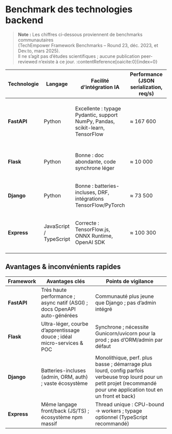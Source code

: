 # Benchmark des technologies backend

> **Note :** Les chiffres ci-dessous proviennent de benchmarks communautaires  
> (TechEmpower Framework Benchmarks – Round 23, déc. 2023, et Dev.to, mars 2025).  
> Il ne s’agit pas d’études scientifiques ; aucune publication peer-reviewed n’existe à ce jour. :contentReference[oaicite:0]{index=0}  

| Technologie | Langage | Facilité d’intégration IA | Performance (JSON serialization, req/s) | Scalabilité | Source benchmark |
|-------------|---------|---------------------------|-----------------------------------------|-------------|------------------|
| **FastAPI** | Python | Excellente : typage Pydantic, support NumPy, Pandas, scikit-learn, TensorFlow | ≈ 167 600 | Élevée (ASGI, Uvicorn workers, scale horizontal K8s) | [TechEmpower R23](https://medium.com/%40hasindusithmin64/fastapi-outperforms-other-frameworks-in-techempower-benchmarks-16d222b43c0f) |
| **Flask** | Python | Bonne : doc abondante, code synchrone léger | ≈ 10 000 | Moyenne (WSGI + Gunicorn multi-workers) | [Dev.to (03/2025)](https://dev.to/snappytuts/python-api-frameworks-ranked-by-speed-3lp7) |
| **Django** | Python | Bonne : batteries-incluses, DRF, intégrations TensorFlow/PyTorch | ≈ 73 500 | Élevée (Gunicorn + K8s, serverless possible) | [TechEmpower R23](https://medium.com/%40hasindusithmin64/fastapi-outperforms-other-frameworks-in-techempower-benchmarks-16d222b43c0f) |
| **Express** | JavaScript / TypeScript | Correcte : TensorFlow.js, ONNX Runtime, OpenAI SDK | ≈ 100 300 | Élevée (event-loop non-bloquant, clustering PM2) | [TechEmpower R23](https://medium.com/%40hasindusithmin64/fastapi-outperforms-other-frameworks-in-techempower-benchmarks-16d222b43c0f) |

## Avantages & inconvénients rapides

| Framework | Avantages clés | Points de vigilance |
|-----------|----------------|---------------------|
| **FastAPI** | Très haute performance ; async natif (ASGI) ; docs OpenAPI auto-générées | Communauté plus jeune que Django ; pas d’admin intégré |
| **Flask** | Ultra-léger, courbe d’apprentissage douce ; idéal micro-services & POC | Synchrone ; nécessite Gunicorn/uvicorn pour la prod ; pas d’ORM/admin par défaut |
| **Django** | Batteries-incluses (admin, ORM, auth) ; vaste écosystème | Monolithique, perf. plus basse ; démarrage plus lourd, config parfois verbeuse trop lourd pour un petit projet (recommandé pour une application tout en un front et back) |
| **Express** | Même langage front/back (JS/TS) ; écosystème npm massif | Thread unique : CPU-bound → workers ; typage optionnel (TypeScript recommandé) |

